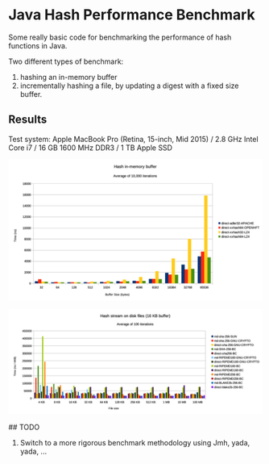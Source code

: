 # Java Hash Performance Benchmark

Some really basic code for benchmarking the performance of hash functions in Java.

Two different types of benchmark:
1) hashing an in-memory buffer
2) incrementally hashing a file, by updating a digest with a fixed size buffer.


## Results

Test system: Apple MacBook Pro (Retina, 15-inch, Mid 2015) / 2.8 GHz Intel Core i7 / 16 GB 1600 MHz DDR3 / 1 TB Apple SSD

![Chart of in-memory buffer hash benchmark results](https://github.com/adamretter/java-hash-benchmark/raw/master/doc/fixed-hash-benchmarks.png "In-memory Buffer Hash Benchmark Results")

![Chart of file stream hash benchmark results](https://github.com/adamretter/java-hash-benchmark/raw/master/doc/file-hash-benchmarks.png "File Stream Hash Benchmark Results")



## TODO

1. Switch to a more rigorous benchmark methodology using Jmh, yada, yada, ...

